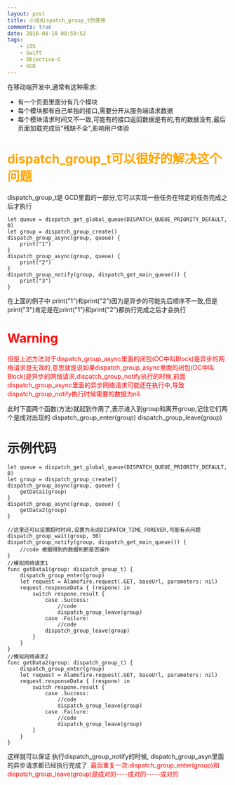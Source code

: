 ```yaml
---
layout: post
title: 小谈dispatch_group_t的使用
comments: true
date: 2016-08-18 08:59:52
tags:
    - iOS
    - Swift
    - Objective-C
    - GCD
---
```



在移动端开发中,通常有这种需求:
* 有一个页面里面分有几个模块
* 每个模块都有自己单独的接口,需要分开从服务端请求数据
* 每个模块请求时间又不一致,可能有的接口返回数据是有的,有的数据没有,最后页面加载完成后"残缺不全",影响用户体验
# <font color=orange>dispatch_group_t可以很好的解决这个问题</font>
<!---more--->

dispatch_group_t是 GCD里面的一部分,它可以实现一些任务在特定的任务完成之后才执行
```
let queue = dispatch_get_global_queue(DISPATCH_QUEUE_PRIORITY_DEFAULT, 0)
let group = dispatch_group_create()
dispatch_group_async(group, queue) {
    print("1")
}
dispatch_group_async(group, queue) {
    print("2")
}
dispatch_group_notify(group, dispatch_get_main_queue()) {
    print("3")
}
```
在上面的例子中 print("1")和print("2")因为是异步的可能先后顺序不一致,但是print("3")肯定是在print("1")和print("2")都执行完成之后才会执行

# <font color=red>Warning</font>
<font color=red>但是上述方法对于dispatch_group_async里面的闭包(OC中叫Block)是异步的网络请求是无效的,意思就是说如果dispatch_group_async里面的闭包(OC中叫Block)是异步的网络请求,dispatch_group_notify执行的时候,前面dispatch_group_async里面的异步网络请求可能还在执行中,导致dispatch_group_notify执行时候需要的数据为nil.</font>

此时下面两个函数(方法)就起到作用了,表示进入到group和离开group,记住它们两个是成对出现的
dispatch_group_enter(group)
dispatch_group_leave(group)

# 示例代码

```
let queue = dispatch_get_global_queue(DISPATCH_QUEUE_PRIORITY_DEFAULT, 0)
let group = dispatch_group_create()
dispatch_group_async(group, queue) {
    getData1(group)
}
dispatch_group_async(group, queue) {
    getData2(group)
}

//这里还可以设置超时时间,设置为永远DISPATCH_TIME_FOREVER,可能有点问题
dispatch_group_wait(group, 30)
dispatch_group_notify(group, dispatch_get_main_queue()) {
    //code 根据得到的数据判断是否操作
}
//模拟网络请求1
func getData1(group: dispatch_group_t) {
    dispatch_group_enter(group)
    let request = Alamofire.request(.GET, baseUrl, parameters: nil)
    request.responseData { (respone) in
        switch respone.result {
            case .Success:
                //code
                dispatch_group_leave(group)
            case .Failure:
                //code
            dispatch_group_leave(group)
        }
    }
}
//模拟网络请求2
func getData2(group: dispatch_group_t) {
    dispatch_group_enter(group)
    let request = Alamofire.request(.GET, baseUrl, parameters: nil)
    request.responseData { (respone) in
        switch respone.result {
            case .Success:
                //code
                dispatch_group_leave(group)
            case .Failure:
                //code
                dispatch_group_leave(group)
        }
    }
}

```

这样就可以保证 执行dispatch_group_notify的时候, dispatch_group_asyn里面的异步请求都已经执行完成了.
<font color=red>最后重复一次:dispatch_group_enter(group)和dispatch_group_leave(group)是成对的----成对的-----成对的</font>



